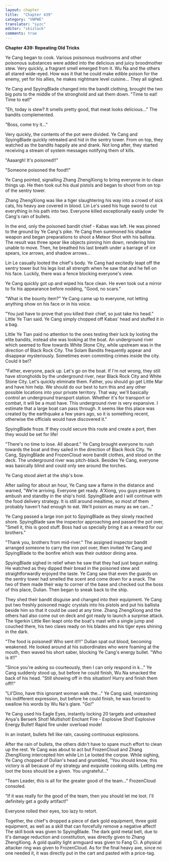 ```yaml
---
layout: chapter
title:  "Chapter 439"
category: "VWPWE"
translator: "syzc"
editor: "skizlock"
comments: true
---
```


**Chapter 439: Repeating Old Tricks**

Ye Cang began to cook. Various poisonous mushrooms and other poisonous substances were added into the delicious and juicy broodmother stew. Very quickly, a fragrant smell emerged from it. Wu Na and the others all stared wide-eyed. How was it that he could make edible poison for the enemy, yet for his allies, he makes nightmare level cuisine... They all sighed.

Ye Cang and SpyingBlade changed into the bandit clothing, brought the two big pots to the middle of the stronghold and sat them down. "Time to eat! Time to eat!"

"Eh, today is stew? It smells pretty good, that meat looks delicious..." The bandits complemented.

"Boss, come try it..."

Very quickly, the contents of the pot were divided. Ye Cang and SpyingBlade quickly retreated and hid in the sentry tower. From on top, they watched as the bandits happily ate and drank. Not long after, they started receiving a stream of system messages notifying them of kills.

"Aaaargh! It's poisoned!!"

"Someone poisoned the food!!"

Ye Cang pointed, signalling Zhang ZhengXiong to bring everyone in to clean things up. He then took out his dual pistols and began to shoot from on top of the sentry tower.

Zhang ZhengXiong was like a tiger slaughtering his way into a crowd of sick cats, his heavy axe covered in blood. Lin Le's used his huge sword to cut everything in his path into two. Everyone killed exceptionally easily under Ye Cang's rain of bullets. 

In the end, only the poisoned bandit chief - Kabas was left. He was pinned to the ground by Ye Cang's pike. Ye Cang then summoned his shadow weapon and began preparations to shoot a Meteor Shot with his ballista. The result was three spear like objects pinning him down, rendering him unable to move. Then, he breathed his last breath under a barrage of ice spears, ice arrows, and shadow arrows...

Lin Le casually looted the chief's body. Ye Cang had excitedly leapt off the sentry tower but his legs lost all strength when he saw that and he fell on his face. Luckily, there was a fence blocking everyone's view.

Ye Cang quickly got up and wiped his face clean. He even took out a mirror to fix his appearance before nodding, "Good, no scars."

"What is the bounty item?" Ye Cang came up to everyone, not letting anything show on his face or in his voice.

"You just have to prove that you killed their chief, so just take his head." Little Ye Tian said. Ye Cang simply chopped off Kabas' head and stuffed it in a bag.

Little Ye Tian paid no attention to the ones testing their luck by looting the elite bandits, instead she was looking at the boat. An underground river which seemed to flow towards White Stone City, while upstream was in the direction of Black Rock City. The Solam Bandits frequently appear and disappear mysteriously. Sometimes even commiting crimes inside the city. Could it be!? 

"Father, everyone, pack up. Let's go on the boat. If I'm not wrong, they still have strongholds by the underground river, near Black Rock City and White Stone City. Let's quickly eliminate them. Father, you should go get Little Mar and have him help. We should do our best to turn this and any other possible locations into your private territory. That way, we'll basically control an underground transport station. Whether it's for transport or combat, it will be a must have. This underground river is very expansive. I estimate that a large boat can pass through. It seems like this place was created by the earthquake a few years ago, so it is something recent, otherwise the officials would have discovered it."

SpyingBlade froze. If they could secure this route and create a port, then they would be set for life!

"There's no time to lose. All aboard." Ye Cang brought everyone to rush towards the boat and they sailed in the direction of Black Rock City. Ye Cang, SpyingBlade and FrozenCloud wore bandit clothes, and stood on the deck. The underground river was pitch-black. Besides Ye Cang, everyone was basically blind and could only see around the torches.

Ye Cang stood alert at the ship's bow.

After sailing for about an hour, Ye Cang saw a flame in the distance and warned, "We're arriving. Everyone get ready. A'Xiong, you guys prepare to ambush and standby in the ship's hold. SpyingBlade and I will continue with the food delivery strategy. It is still around mealtime, so most of them probably haven't had enough to eat. We'll poison as many as we can..."

Ye Cang passed a large iron pot to SpyingBlade as they slowly reached shore. SpyingBlade saw the inspector approaching and passed the pot over, "Smell it, this is good stuff. Boss had us specially bring it as a reward for our brothers."

"Thank you, brothers from mid-river." The assigned inspector bandit arranged someone to carry the iron pot over, then invited Ye Cang and SpyingBlade to the bonfire which was their outdoor dining area. 

SpyingBlade sighed in relief when he saw that they had just begun eating. He watched as they dipped their bread in the poisoned stew and straightforwardly enjoyed the taste. Ye Cang saw that even the guards on the sentry tower had smelled the scent and come down for a snack. The two of them made their way to corner of the base and checked out the boss of this place, Dulian. Then began to sneak back to the ship. 

They shed their bandit disguise and changed into their equipment. Ye Cang put two freshly poisoned magic crystals into his pistols and put his ballista beside him so that it could be used at any time. Zhang ZhengXiong and the others had also come out on deck and got ready to launch a surprise attack. The tigerkin Little Ren leapt onto the boat's mast with a single jump and couched there, his two claws ready on his blades and his tiger eyes shining in the dark.

"The food is poisoned! Who sent it!!!" Dulian spat out blood, becoming weakened. He looked around at his subordinates who were foaming at the mouth, then waved his short saber, blocking Ye Cang's energy bullet. "Who is it!!"

"Since you're asking so courteously, then I can only respond in k..." Ye Cang suddenly stood up, but before he could finish, Wu Na smacked the back of his head. "Still showing off in this situation! Hurry and finish them off!!"

"Lil'Dino, have this ignorant woman walk the..." Ye Cang said, maintaining his indifferent expression, but before he could finish, he was forced to swallow his words by Wu Na's glare. "Go!"

Ye Cang used his Eagle Eyes, instantly locking 20 targets and unleashed Anya's Berserk Shot! Multishot! Enchant Fire - Explosive Shot! Explosive Energy Bullet! Rapid fire under overload mode!

In an instant, bullets fell like rain, causing continuous explosions.

After the rain of bullets, the others didn't have to spare much effort to clean up the rest. Ye Cang was about to act but FrozenCloud and Zhang ZhengXiong intercepted him while Lin Le looted the corpse. While sighing, Ye Cang chopped of Dulian's head and grumbled, "You should know, this victory is all because of my strategy and exquisite cooking skills. Letting me loot the boss should be a given. You ungrateful..."

"Team Leader, this is all for the greater good of the team..." FrozenCloud consoled.

"If it was really for the good of the team, then you should let me loot. I'll definitely get a godly artifact!"

Everyone rolled their eyes, too lazy to retort.

Together, the chief's dropped a piece of dark gold equipment, three gold equipment, as well as a skill that can forcefully remove a negative affect! The skill book was given to SpyingBlade. The dark gold metal belt, due to it's damage reduction and constitution, was directly given to Zhang ZhengXiong. A gold quality light armguard was given to Fang Ci. A physical attacker ring was given to FrozenCloud. As for the final heavy axe, since no one needed it, it was directly put in the cart and pasted with a price-tag.
